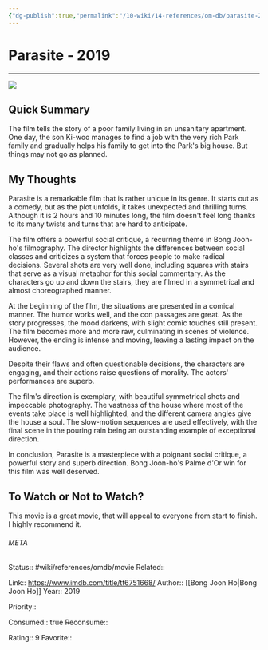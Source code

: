 ```yaml
---
{"dg-publish":true,"permalink":"/10-wiki/14-references/om-db/parasite-2019/","title":"Parasite","tags":["mediaDB/tv/movie"]}
---
```



# Parasite - 2019
---
![](https://m.media-amazon.com/images/M/MV5BYWZjMjk3ZTItODQ2ZC00NTY5LWE0ZDYtZTI3MjcwN2Q5NTVkXkEyXkFqcGdeQXVyODk4OTc3MTY@._V1_SX300.jpg)


## Quick Summary
The film tells the story of a poor family living in an unsanitary apartment. One day, the son Ki-woo manages to find a job with the very rich Park family and gradually helps his family to get into the Park's big house. But things may not go as planned.

## My Thoughts
Parasite is a remarkable film that is rather unique in its genre. It starts out as a comedy, but as the plot unfolds, it takes unexpected and thrilling turns. Although it is 2 hours and 10 minutes long, the film doesn't feel long thanks to its many twists and turns that are hard to anticipate.

The film offers a powerful social critique, a recurring theme in Bong Joon-ho's filmography. The director highlights the differences between social classes and criticizes a system that forces people to make radical decisions. Several shots are very well done, including squares with stairs that serve as a visual metaphor for this social commentary. As the characters go up and down the stairs, they are filmed in a symmetrical and almost choreographed manner.

At the beginning of the film, the situations are presented in a comical manner. The humor works well, and the con passages are great. As the story progresses, the mood darkens, with slight comic touches still present. The film becomes more and more raw, culminating in scenes of violence. However, the ending is intense and moving, leaving a lasting impact on the audience.

Despite their flaws and often questionable decisions, the characters are engaging, and their actions raise questions of morality. The actors' performances are superb.

The film's direction is exemplary, with beautiful symmetrical shots and impeccable photography. The vastness of the house where most of the events take place is well highlighted, and the different camera angles give the house a soul. The slow-motion sequences are used effectively, with the final scene in the pouring rain being an outstanding example of exceptional direction.

In conclusion, Parasite is a masterpiece with a poignant social critique, a powerful story and superb direction. Bong Joon-ho's Palme d'Or win for this film was well deserved.

## To Watch or Not to Watch?
This movie is a great movie, that will appeal to everyone from start to finish. I highly recommend it.



###### META
Status:: #wiki/references/omdb/movie
Related:: 

Link:: https://www.imdb.com/title/tt6751668/
Author:: [[Bong Joon Ho\|Bong Joon Ho]]
Year:: 2019

Priority:: 

Consumed:: true
Reconsume:: 

Rating:: 9
Favorite:: 

